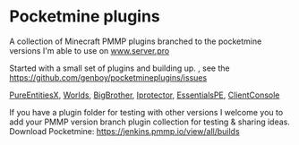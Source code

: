 # Pocketmine plugins
A collection of Minecraft PMMP plugins branched to the pocketmine versions I'm able to use on www.server.pro

Started with a small set of plugins and building up.  , see the https://github.com/genboy/pocketmineplugins/issues

[PureEntitiesX](https://github.com/RevivalPMMP/PureEntitiesX/issues), [Worlds](https://github.com/survanetwork/Worlds/issues), [BigBrother](https://github.com/BigBrotherTeam/BigBrother/issues), [Iprotector](https://github.com/DerddyDert/iProtector-v4.0/network), [EssentialsPE](https://github.com/LegendOfMCPE/EssentialsPE), [ClientConsole](https://github.com/dktapps/ClientConsole)
 
If you have a plugin folder for testing with other versions I welcome you to add your PMMP version branch plugin collection for testing & sharing ideas.
Download Pocketmine: https://jenkins.pmmp.io/view/all/builds

